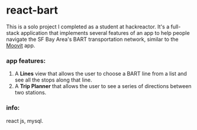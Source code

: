 # react-bart
This is a solo project I completed as a student at hackreactor. It's a full-stack application that implements several features of an app to help people navigate the SF Bay Area's BART transportation network, similar to the [Moovit](https://moovitapp.com) app. 

### app features:

1. A **Lines** view that allows the user to choose a BART line from a list and see all the stops along that line. </br>
2. A **Trip Planner** that allows the user to see a series of directions between two stations.</br>


### info:
react js, mysql.

